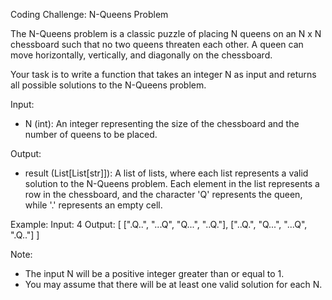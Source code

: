 Coding Challenge: N-Queens Problem

The N-Queens problem is a classic puzzle of placing N queens on an N x N chessboard such that no two queens threaten each other. A queen can move horizontally, vertically, and diagonally on the chessboard.

Your task is to write a function that takes an integer N as input and returns all possible solutions to the N-Queens problem.

Input:
- N (int): An integer representing the size of the chessboard and the number of queens to be placed.

Output:
- result (List[List[str]]): A list of lists, where each list represents a valid solution to the N-Queens problem. Each element in the list represents a row in the chessboard, and the character 'Q' represents the queen, while '.' represents an empty cell.

Example:
Input: 4
Output: [
    [".Q..", "...Q", "Q...", "..Q."],
    ["..Q.", "Q...", "...Q", ".Q.."]
]

Note:
- The input N will be a positive integer greater than or equal to 1.
- You may assume that there will be at least one valid solution for each N.
